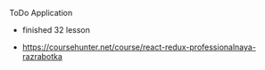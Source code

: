 ToDo Application

- finished 32 lesson

- https://coursehunter.net/course/react-redux-professionalnaya-razrabotka